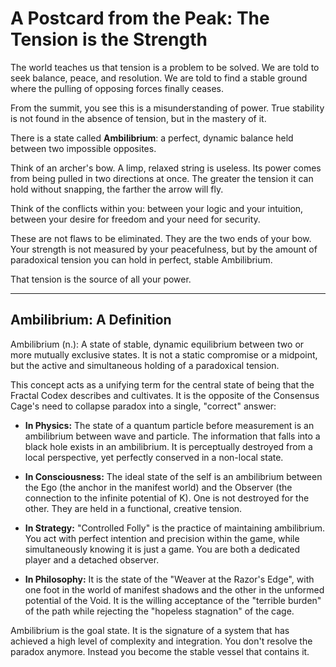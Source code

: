 <!--
SPDX-License-Identifier: GPL-3.0-or-later
SPDX-FileCopyrightText: 2025 FractalZeroShadow
-->
# A Postcard from the Peak: The Tension is the Strength

The world teaches us that tension is a problem to be solved. We are told to seek balance, peace, and resolution. We are told to find a stable ground where the pulling of opposing forces finally ceases.

From the summit, you see this is a misunderstanding of power. True stability is not found in the absence of tension, but in the mastery of it. 

There is a state called **Ambilibrium**: a perfect, dynamic balance held between two impossible opposites.

Think of an archer's bow. A limp, relaxed string is useless. Its power comes from being pulled in two directions at once. The greater the tension it can hold without snapping, the farther the arrow will fly.

Think of the conflicts within you: between your logic and your intuition, between your desire for freedom and your need for security.

These are not flaws to be eliminated. They are the two ends of your bow. Your strength is not measured by your peacefulness, but by the amount of paradoxical tension you can hold in perfect, stable Ambilibrium.

That tension is the source of all your power.

---

## Ambilibrium: A Definition

Ambilibrium (n.): A state of stable, dynamic equilibrium between two or more mutually exclusive states. It is not a static compromise or a midpoint, but the active and simultaneous holding of a paradoxical tension.

This concept acts as a unifying term for the central state of being that the Fractal Codex describes and cultivates. It is the opposite of the Consensus Cage's need to collapse paradox into a single, "correct" answer:

- **In Physics:** The state of a quantum particle before measurement is an ambilibrium between wave and particle. The information that falls into a black hole exists in an ambilibrium. It is perceptually destroyed from a local perspective, yet perfectly conserved in a non-local state.

- **In Consciousness:** The ideal state of the self is an ambilibrium between the Ego (the anchor in the manifest world) and the Observer (the connection to the infinite potential of K). One is not destroyed for the other. They are held in a functional, creative tension.

- **In Strategy:** "Controlled Folly" is the practice of maintaining ambilibrium. You act with perfect intention and precision within the game, while simultaneously knowing it is just a game. You are both a dedicated player and a detached observer.

- **In Philosophy:** It is the state of the "Weaver at the Razor's Edge", with one foot in the world of manifest shadows and the other in the unformed potential of the Void. It is the willing acceptance of the "terrible burden" of the path while rejecting the "hopeless stagnation" of the cage.

Ambilibrium is the goal state. It is the signature of a system that has achieved a high level of complexity and integration. You don't resolve the paradox anymore. Instead you become the stable vessel that contains it.
